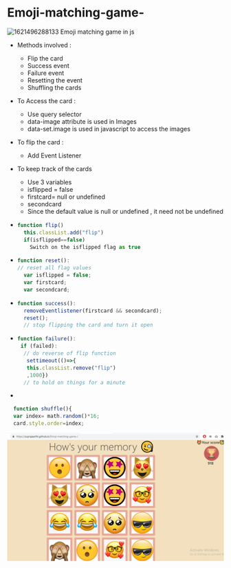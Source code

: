 # Emoji-matching-game-
![1621496288133](https://user-images.githubusercontent.com/51900501/118938581-724a2380-b96c-11eb-99a2-decf03fd5f73.png)
Emoji matching game  in js 

- Methods involved :
  - Flip the card 
  - Success event
  - Failure event
  - Resetting the event 
  - Shuffling the cards
  
- To Access the card :
  - Use query selector 
  - data-image attribute is used in  Images 
  - data-set.image is used in javascript to access the images 
  
- To flip the card : 
  - Add Event Listener 

- To keep track of the cards 
  - Use 3 variables 
  - isflipped = false 
  - firstcard= null or undefined 
  - secondcard 
  - Since the default value is null or undefined , it need not be undefined 
  
- ```javascript 
  function flip()
    this.classList.add("flip")
    if(isflipped==false)
      Switch on the isflipped flag as true 
  ```
- ```javascript 
  function reset():
  // reset all flag values 
    var isflipped = false;
    var firstcard;
    var secondcard;
  ```
- ```javascript 
  function success():
    removeEventlistener(firstcard && secondcard);
    reset();
    // stop flipping the card and turn it open 
    ```
- ```javascript 
  function failure():
   if (failed):
    // do reverse of flip function
     settimeout(()=>{
     this.classList.remove("flip")
     ,1000})
    // to hold on things for a minute
  ```
- 
```javascript 
  function shuffle(){
  var index= math.random()*16;
  card.style.order=index;
```
<img src="Screenshot (736).png">
